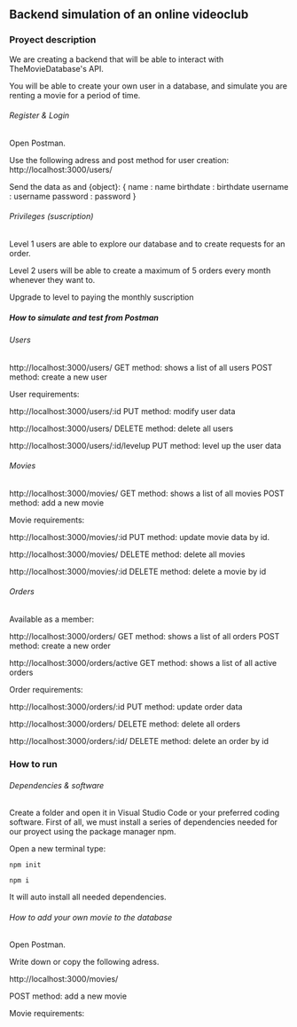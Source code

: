 ## Backend simulation of an online videoclub

### Proyect description

We are creating a backend that will be able to interact with TheMovieDatabase's API.

You will be able to create your own user in a database, and simulate you are renting a movie for a period of time. 


###### Register & Login

Open Postman.
<!-- postman indications here -->
Use the following adress and post method for user creation: 
http://localhost:3000/users/

Send the data as and {object}:
{
    name : name
    birthdate : birthdate
    username : username
    password : password
    <!-- complete as we do it -->
}



###### Privileges (suscription)

Level 1 users are able to explore our database and to create requests for an order.

Level 2 users will be able to create a maximum of 5 orders every month whenever they want to.

Upgrade to level to paying the monthly suscription

##### How to simulate and test from Postman

###### Users

http://localhost:3000/users/
GET method: shows a list of all users
POST method: create a new user

User requirements:
<!--  -->

http://localhost:3000/users/:id
PUT method: modify user data

http://localhost:3000/users/
DELETE method: delete all users

http://localhost:3000/users/:id/levelup
PUT method: level up the user data


###### Movies

http://localhost:3000/movies/
GET method: shows a list of all movies
POST method: add a new movie

Movie requirements:
<!--  -->

http://localhost:3000/movies/:id
PUT method: update movie data by id.

http://localhost:3000/movies/
DELETE method: delete all movies

http://localhost:3000/movies/:id
DELETE method: delete a movie by id

###### Orders

Available as a member:

http://localhost:3000/orders/
GET method: shows a list of all orders
POST method: create a new order

http://localhost:3000/orders/active 
GET method: shows a list of all active orders

Order requirements:
<!--  -->

http://localhost:3000/orders/:id
PUT method: update order data

http://localhost:3000/orders/
DELETE method: delete all orders

http://localhost:3000/orders/:id/
DELETE method: delete an order by id

### How to run

###### Dependencies & software

Create a folder and open it in Visual Studio Code or your preferred coding software. First of all, we must install a series of dependencies needed for our proyect using the package manager npm.

Open a new terminal
type:

`npm init`

`npm i` 

It will auto install all needed dependencies.

<!-- Sequelieze not needed for user -->


###### How to add your own movie to the database

Open Postman.

Write down or copy the following adress.

http://localhost:3000/movies/

POST method: add a new movie

Movie requirements:
<!--  -->